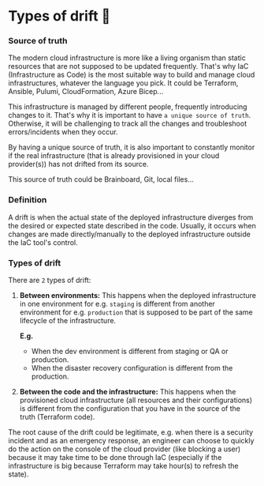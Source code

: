 # Types of drift 🔀

### Source of truth

The modern cloud infrastructure is more like a living organism than static resources that are not supposed to be updated frequently. That's why IaC (Infrastructure as Code) is the most suitable way to build and manage cloud infrastructures, whatever the language you pick. It could be Terraform, Ansible, Pulumi, CloudFormation, Azure Bicep...

This infrastructure is managed by different people, frequently introducing changes to it. That's why it is important to have `a unique source of truth`⁣. Otherwise, it will be challenging to track all the changes and troubleshoot errors/incidents when they occur.

By having a unique source of truth, it is also important to constantly monitor if the real infrastructure (that is already provisioned in your cloud provider(s)) has not drifted from its source.

This source of truth could be Brainboard, Git, local files...

### Definition

A drift is when the actual state of the deployed infrastructure diverges from the desired or expected state described in the code. Usually, it occurs when changes are made directly/manually to the deployed infrastructure outside the IaC tool's control.

### Types of drift

There are `2` types of drift:

1.  **Between environments:** This happens when the deployed infrastructure in one environment for e.g. `staging` is different from another environment for e.g. `production` that is supposed to be part of the same lifecycle of the infrastructure.

    **E.g.**

    * When the dev environment is different from staging or QA or production.
    * When the disaster recovery configuration is different from the production.
2. **Between the code and the infrastructure:** This happens when the provisioned cloud infrastructure (all resources and their configurations) is different from the configuration that you have in the source of the truth (Terraform code).

The root cause of the drift could be legitimate, e.g. when there is a security incident and as an emergency response, an engineer can choose to quickly do the action on the console of the cloud provider (like blocking a user) because it may take time to be done through IaC (especially if the infrastructure is big because Terraform may take hour(s) to refresh the state).
